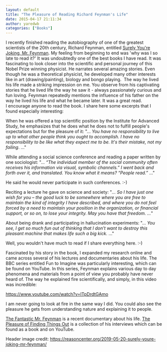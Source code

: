 ```yaml
---
layout: default
title: "The Pleasure of Reading Richard Feynman's Life"
date: 2015-04-17 21:11:34
author: yaredwb
categories: ["Books"]
---
```


I recently finished reading the autobiography of one of the greatest scientists of the 20th century, Richard Feynman, entitled [Surely You're Joking, Mr. Feynman](http://en.wikipedia.org/wiki/Surely_You%27re_Joking,_Mr._Feynman!). My feeling from beginning to end was 'why was I so late to read it?' It was undoubtedly one of the best books I have read. It was fascinating to look closer into the scientific and personal journey of this Nobel Prize winning physicist. He narrates several amazing stories. Even though he was&nbsp;a theoretical physicist, he developed many other interests like in art (drawing/painting), biology and bongo playing. &nbsp;The way he lived his life made a striking impression on me. You observe&nbsp;from his captivating stories that he lived life the way he saw it - always passionately curious and fun loving. Feynman repeatedly mentions the influence of his father on the way he lived his life and what he became later. It was a great read. I&nbsp;encourage anyone to read the book. I share here some excerpts&nbsp;that I found especially interesting:

When he was offered a top scientific position by the Institute for Advanced Study, he emphasizes that he does what he does not to fulfill people's expectations but for the pleasure of it:
"...&nbsp;*You have no responsibility to live up to what other people think you ought to accomplish. I have no responsibility to be like what they expect me to be. It's their mistake, not my failing*. ..."

While attending a social science conference and reading a paper written by one sociologist:
"... *“The individual member of the social community often receives his information via visual, symbolic channels.” I went back and forth over it, and translated. You know what it means? “People read.”* ..."

He said he would never participate in such conferences. :-)

Reciting a lecture he gave on science and society:
"*... So I have just one wish for you – the good luck to be somewhere where you are free to maintain the kind of integrity I have described, and where you do not feel forced by a need to maintain your position in the organization, or financial support, or so on, to lose your integrity. May you have that freedom. ...*"

About being drank and participating in hallucination experiments:
"... *You see, I get so much fun out of thinking that I don’t want to destroy this pleasant machine that makes life such a big kick.* ..."

Well, you wouldn't have much to read if I share everything here. :-)

Fascinated by his story in the book, I expanded my research online and came across several of his lectures and documentaries about his life. The BBC series entitled Fun to Imagine&nbsp;was particularly interesting, which can be found on YouTube. In this series, Feynman explains various day to day phenomena and materials from a point of view you probably have never heard of. The way he explained fire scientifically, and simply, in this video was incredible:

https://www.youtube.com/watch?v=ITpDrdtGAmo

I am never going to look at fire in the same way I did. You could also see the pleasure he gets from understanding nature and explaining it to people.

[The Fantastic Mr. Feynman](https://www.youtube.com/watch?v=LyqleIxXTpw) is a recent documentary about his life. [The Pleasure of Finding Things Out](http://en.wikipedia.org/wiki/The_Pleasure_of_Finding_Things_Out) is a collection of his interviews which can be found as a book and on YouTube.

Header image credit: https://reasoncenter.org/2019-05-20-surely-youre-joking-mr-feynman/